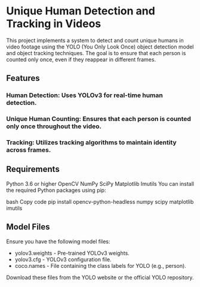 # Unique Human Detection and Tracking in Videos
This project implements a system to detect and count unique humans in video footage using the YOLO (You Only Look Once) object detection model and object tracking techniques. The goal is to ensure that each person is counted only once, even if they reappear in different frames.

## Features
### Human Detection: Uses YOLOv3 for real-time human detection.
### Unique Human Counting: Ensures that each person is counted only once throughout the video.
### Tracking: Utilizes tracking algorithms to maintain identity across frames.

## Requirements
Python 3.6 or higher
OpenCV
NumPy
SciPy
Matplotlib
Imutils
You can install the required Python packages using pip:

bash
Copy code
pip install opencv-python-headless numpy scipy matplotlib imutils
## Model Files
Ensure you have the following model files:

+ yolov3.weights - Pre-trained YOLOv3 weights.
+ yolov3.cfg - YOLOv3 configuration file.
+ coco.names - File containing the class labels for YOLO (e.g., person).

Download these files from the YOLO website or the official YOLO repository.
